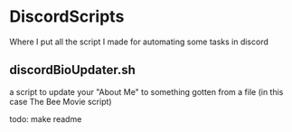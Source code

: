 # DiscordScripts
Where I put all the script I made for automating some tasks in discord

## discordBioUpdater.sh

a script to update your "About Me" to something gotten from a file (in this case The Bee Movie script)



todo: make readme
